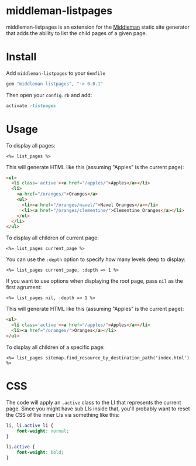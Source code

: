 # middleman-listpages

middleman-listpages is an extension for the [Middleman](http://middlemanapp.com) static site generator that adds the
ability to list the child pages of a given page.

# Install

Add `middleman-listpages` to your `Gemfile`
```ruby
gem "middleman-listpages", "~> 0.0.1"
```

Then open your `config.rb` and add:
```ruby
activate :listpages
```
# Usage

To display all pages:
```erb
<%= list_pages %>
```

This will generate HTML like this (assuming "Apples" is the current page):
```html
<ul>
  <li class='active'><a href="/apples/">Apples</a></li>
  <li>
    <a href="/oranges/">Oranges</a>
    <ul>
      <li><a href="/oranges/navel/">Navel Oranges</a></li>
      <li><a href="/oranges/clementine/">Clementine Oranges</a></li>
    </ul>
  </li>
</ul>
```

To display all children of current page:
```erb
<%= list_pages current_page %>
```

You can use the `:depth` option to specify how many levels deep to display:
```erb
<%= list_pages current_page, :depth => 1 %>
```

If you want to use options when displaying the root page, pass `nil` as the
first agrument:
```erb
<%= list_pages nil, :depth => 1 %>
```

This will generate HTML like this (assuming "Apples" is the current page):
```html
<ul>
  <li class='active'><a href="/apples/">Apples</a></li>
  <li><a href="/oranges/">Oranges</a></li>
</ul>
```

To display all children of a specific page:
```erb
<%= list_pages sitemap.find_resource_by_destination_path('index.html') %>
```

# CSS

The code will apply an `.active` class to the LI that represents the current page.
Since you might have sub LIs inside that, you'll probably want to reset the CSS
of the inner LIs via something like this:

```css
li, li.active li {
    font-weight: normal;
}

li.active {
    font-weight: bold;
}
```
